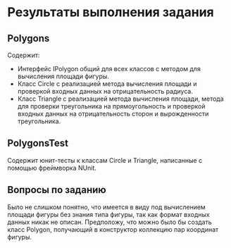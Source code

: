 # Результаты выполнения задания
## Polygons
Содержит:
* Интерфейс IPolygon общий для всех классов с методом для вычисления площади фигуры.
* Класс Circle с реализацией метода вычисления площади и проверкой входных данных на отрицательность радиуса.
* Класс Triangle с реализацией метода вычисления площади, метода для проверки треугольника на прямоугольность и проверкой входных данных на отрицательность сторон и вырожденности треугольника.
## PolygonsTest
Содержит юнит-тесты к классам Circle и Triangle, написанные с помощью фреймворка NUnit.

## Вопросы по заданию
Было не слишком понятно, что имеется в виду под вычислением площади фигуры без знания типа фигуры, так как формат входных данных никак не описан. Предположу, что можно было бы создать класс Polygon, получающий в конструктор коллекцию пар координат фигуры.
